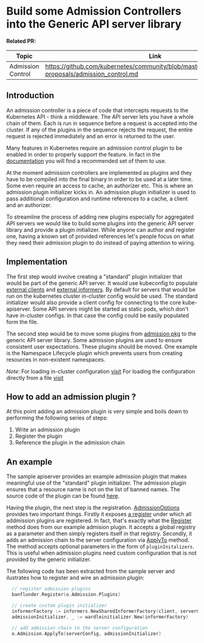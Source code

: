 # Build some Admission Controllers into the Generic API server library

**Related PR:**

| Topic | Link |
| ----- | ---- |
| Admission Control | https://github.com/kubernetes/community/blob/master/contributors/design-proposals/admission_control.md |

## Introduction

An admission controller is a piece of code that intercepts requests to the Kubernetes API - think a middleware.
The API server lets you have a whole chain of them. Each is run in sequence before a request is accepted 
into the cluster. If any of the plugins in the sequence rejects the request, the entire request is rejected 
immediately and an error is returned to the user.

Many features in Kubernetes require an admission control plugin to be enabled in order to properly support the feature. 
In fact in the [documentation](https://kubernetes.io/docs/admin/admission-controllers/#is-there-a-recommended-set-of-plug-ins-to-use) you will find 
a recommended set of them to use.

At the moment admission controllers are implemented as plugins and they have to be compiled into the 
final binary in order to be used at a later time. Some even require an access to cache, an authorizer etc.
This is where an admission plugin initializer kicks in. An admission plugin initializer is used to pass additional 
configuration and runtime references to a cache, a client and an authorizer.

To streamline the process of adding new plugins especially for aggregated API servers we would like to build some plugins 
into the generic API server library and provide a plugin initializer. While anyone can author and register one, having a known set of 
provided references let's people focus on what they need their admission plugin to do instead of paying attention to wiring.

## Implementation

The first step would involve creating a "standard" plugin initializer that would be part of the 
generic API server. It would use kubeconfig to populate 
[external clients](https://github.com/kubernetes/kubernetes/blob/master/pkg/kubeapiserver/admission/initializer.go#L29) 
and [external informers](https://github.com/kubernetes/kubernetes/blob/master/pkg/kubeapiserver/admission/initializer.go#L35). 
By default for servers that would be run on the kubernetes cluster in-cluster config would be used. 
The standard initializer would also provide a client config for connecting to the core kube-apiserver. 
Some API servers might be started as static pods, which don't have in-cluster configs. 
In that case the config could be easily populated form the file. 

The second step would be to move some plugins from [admission pkg](https://github.com/kubernetes/kubernetes/tree/master/plugin/pkg/admission) 
to the generic API server library. Some admission plugins are used to ensure consistent user expectations. 
These plugins should be moved. One example is the Namespace Lifecycle plugin which prevents users 
from creating resources in non-existent namespaces.

*Note*:
For loading in-cluster configuration [visit](https://github.com/kubernetes/kubernetes/blob/master/staging/src/k8s.io/client-go/examples/in-cluster/main.go#L30)
 For loading the configuration directly from a file [visit](https://github.com/kubernetes/kubernetes/blob/master/staging/src/k8s.io/client-go/examples/out-of-cluster/main.go)
 
## How to add an admission plugin ?
 At this point adding an admission plugin is very simple and boils down to performing the 
following series of steps:
 1. Write an admission plugin
 2. Register the plugin 
 3. Reference the plugin in the admission chain

## An example
The sample apiserver provides an example admission plugin that makes meaningful use of the "standard" plugin initializer. 
The admission plugin ensures that a resource name is not on the list of banned names.
The source code of the plugin can be found [here](https://github.com/kubernetes/kubernetes/blob/2f00e6d72c9d58fe3edc3488a91948cf4bfcc6d9/staging/src/k8s.io/sample-apiserver/pkg/admission/plugin/banflunder/admission.go). 

Having the plugin, the next step is the registration. [AdmissionOptions](https://github.com/kubernetes/kubernetes/blob/2f00e6d72c9d58fe3edc3488a91948cf4bfcc6d9/staging/src/k8s.io/apiserver/pkg/server/options/admission.go)
provides two important things. Firstly it exposes [a register](https://github.com/kubernetes/kubernetes/blob/2f00e6d72c9d58fe3edc3488a91948cf4bfcc6d9/staging/src/k8s.io/apiserver/pkg/server/options/admission.go#L43) 
under which all addmission plugins are registered. In fact, that's exactly what the [Register](https://github.com/kubernetes/kubernetes/blob/2f00e6d72c9d58fe3edc3488a91948cf4bfcc6d9/staging/src/k8s.io/sample-apiserver/pkg/admission/plugin/banflunder/admission.go#L33) 
method does from our example admision plugin. It accepts a global registry as a parameter and then simply registers itself in that registry.
Secondly, it adds an admission chain to the server configuration via [ApplyTo](https://github.com/kubernetes/kubernetes/blob/2f00e6d72c9d58fe3edc3488a91948cf4bfcc6d9/staging/src/k8s.io/apiserver/pkg/server/options/admission.go#L66) method.
The method accepts optional parameters in the form of `pluginInitalizers`. This is useful when admission plugins need custom configuration that is not provided by the generic initializer. 

The following code has been extracted from the sample server and ilustrates how to register and wire an admission plugin:

```go
  // register admission plugins
  banflunder.Register(o.Admission.Plugins)

  // create custom plugin initializer
  informerFactory := informers.NewSharedInformerFactory(client, serverConfig.LoopbackClientConfig.Timeout)
  admissionInitializer, _ := wardleinitializer.New(informerFactory)
 
  // add admission chain to the server configuration
  o.Admission.ApplyTo(serverConfig, admissionInitializer)
```
